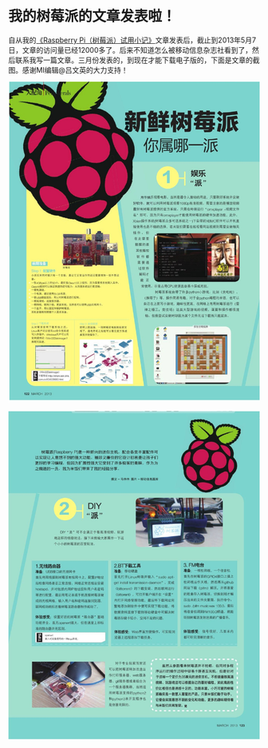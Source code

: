 # 我的树莓派的文章发表啦！

自从我的[《Raspberry Pi（树莓派）试用小记》](http://www.cnblogs.com/ma6174/archive/2013/01/25/2875617.html)文章发表后，截止到2013年5月7日，文章的访问量已经12000多了。后来不知道怎么被移动信息杂志社看到了，然后联系我写一篇文章。三月份发表的，到现在才能下载电子版的，下面是文章的截图。感谢MI编辑@吕文英的大力支持！

![/images/raspberry1.jpg](/images/raspberry1.jpg)

![/images/raspberry2.jpg](/images/raspberry2.jpg)

